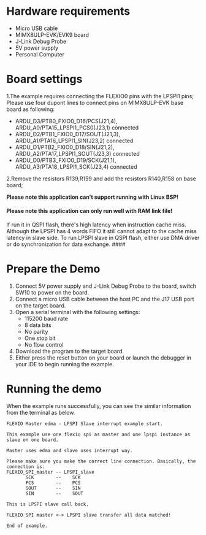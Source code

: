 Hardware requirements
=====================
- Micro USB cable
- MIMX8ULP-EVK/EVK9 board
- J-Link Debug Probe
- 5V power supply
- Personal Computer

Board settings
==============
1.The example requires connecting the FLEXIO0 pins with the LPSPI1 pins;
Please use four dupont lines to connect pins on MIMX8ULP-EVK base board as following:
- ARDU_D3/PTB0_FXIO0_D16/PCS(J21,4), ARDU_A0/PTA15_LPSPI1_PCS0(J23,1) connected
- ARDU_D2/PTB1_FXIO0_D17/SOUT(J21,3), ARDU_A1/PTA16_LPSPI1_SIN(J23,2) connected
- ARDU_D1/PTB2_FXIO0_D18/SIN(J21,2), ARDU_A2/PTA17_LPSPI1_SOUT(J23,3) connected
- ARDU_D0/PTB3_FXIO0_D19/SCK(J21,1), ARDU_A3/PTA18_LPSPI1_SCK(J23,4) connected

2.Remove the resistors R139,R159 and add the resistors R140,R158 on base board;

**Please note this application can't support running with Linux BSP!**

#### Please note this application can only run well with RAM link file!
If run it in QSPI flash, there's high latency when instruction cache miss. Although the LPSPI has
4 words FIFO it still cannot adapt to the cache miss latency in slave side. To run LPSPI slave in
QSPI flash, either use DMA driver or do synchronization for data exchange. ####

Prepare the Demo
================
1.  Connect 5V power supply and J-Link Debug Probe to the board, switch SW10 to power on the board.
2.  Connect a micro USB cable between the host PC and the J17 USB port on the target board.
3.  Open a serial terminal with the following settings:
    - 115200 baud rate
    - 8 data bits
    - No parity
    - One stop bit
    - No flow control
4.  Download the program to the target board.
5.  Either press the reset button on your board or launch the debugger in your IDE to begin running the example.

Running the demo
================
When the example runs successfully, you can see the similar information from the terminal as below.

~~~~~~~~~~~~~~~~~~~~~
FLEXIO Master edma - LPSPI Slave interrupt example start.

This example use one flexio spi as master and one lpspi instance as slave on one board.

Master uses edma and slave uses interrupt way.

Please make sure you make the correct line connection. Basically, the connection is:
FLEXIO_SPI_master -- LPSPI_slave   
       SCK        --    SCK
       PCS        --    PCS  
       SOUT       --    SIN  
       SIN        --    SOUT 

This is LPSPI slave call back.

FLEXIO SPI master <-> LPSPI slave transfer all data matched!

End of example.

~~~~~~~~~~~~~~~~~~~~~
